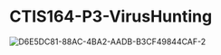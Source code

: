 # CTIS164-P3-VirusHunting
 
![D6E5DC81-88AC-4BA2-AADB-B3CF49844CAF-2](https://user-images.githubusercontent.com/29208395/159763240-1bd83617-b1dc-46f1-9210-3bf7241bf59e.gif)
